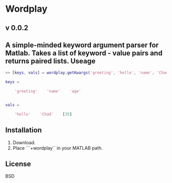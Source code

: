Wordplay
==========
v 0.0.2
-----

A simple-minded keyword argument parser for Matlab. Takes a
list of keyword - value pairs and returns paired lists. 
Useage
------
 
```matlab
>> [keys, vals] = wordplay.getKwargs('greeting', 'hello', 'name', 'Chad', 'age', 35)

keys = 

    'greeting'    'name'    'age'


vals = 

    'hello'    'Chad'    [35]
```


Installation
------------
1. Download. 
2. Place ```+wordplay`` in your MATLAB path.


License
-------
BSD

